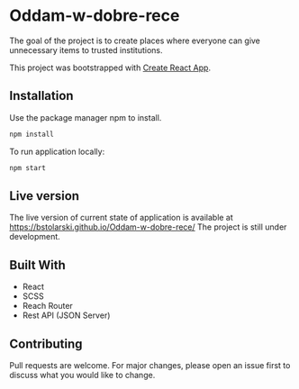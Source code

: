 # Oddam-w-dobre-rece
The goal of the project is to create places where everyone can give unnecessary items to trusted institutions.

This project was bootstrapped with [Create React App](https://github.com/facebook/create-react-app).
## Installation

Use the package manager npm to install.

```bash
npm install
```

To run application locally:

```bash
npm start
```

## Live version

The live version of current state of application is available at https://bstolarski.github.io/Oddam-w-dobre-rece/
The project is still under development.

## Built With

- React
- SCSS
- Reach Router
- Rest API (JSON Server)

## Contributing

Pull requests are welcome. For major changes, please open an issue first to discuss what you would like to change.
